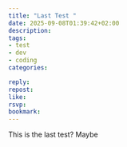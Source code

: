 ```yaml
---
title: "Last Test "
date: 2025-09-08T01:39:42+02:00
description:
tags:
- test
- dev
- coding
categories:

reply:
repost:
like:
rsvp:
bookmark:
---
```


This is the last test? Maybe
